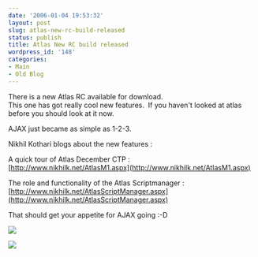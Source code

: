```yaml
---
date: '2006-01-04 19:53:32'
layout: post
slug: atlas-new-rc-build-released
status: publish
title: Atlas New RC build released
wordpress_id: '148'
categories:
- Main
- Old Blog
---
```


There is a new Atlas RC available for download.    
This one has got really cool new features.  If you haven't looked at atlas before you should look at it now.




AJAX just became as simple as 1-2-3.




Nikhil Kothari blogs about the new features :




A quick tour of Atlas December CTP :  
[http://www.nikhilk.net/AtlasM1.aspx](http://www.nikhilk.net/AtlasM1.aspx)




The role and functionality of the Atlas Scriptmanager :  
[http://www.nikhilk.net/AtlasScriptManager.aspx](http://www.nikhilk.net/AtlasScriptManager.aspx)  
  
That should get your appetite for AJAX going :-D

[![](http://www.pheedo.com/img.phdo?s=ws-58bab757b1982e63240738f517c2db883329859)](http://www.pheedo.com/click.phdo?s=ws-58bab757b1982e63240738f517c2db883329859)

![](http://geekswithblogs.net/casualjim/aggbug/63988.aspx)

